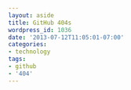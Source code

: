 ```yaml
---
layout: aside
title: GitHub 404s
wordpress_id: 1036
date: '2013-07-12T11:05:01-07:00'
categories:
- technology
tags:
- github
- '404'
---
```


